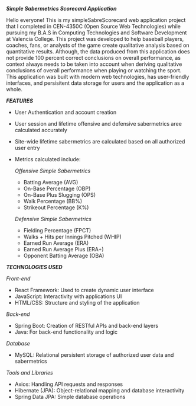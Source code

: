 ***Simple Sabermetrics Scorecard Application***

Hello everyone! This is my simpleSabreScorecard web application project that I completed in CEN-4350C (Open Source Web Technologies) 
while pursuing my B.A.S in Computing Technologies and Software Development at Valencia College. This project was developed to help 
baseball players, coaches, fans, or analysts of the game create qualitative analysis based on quantitative results. Although, the
data produced from this application does not provide 100 percent correct conclusions on overall performance, as context always needs
to be taken into account when deriving qualitative conclusions of overall performance when playing or watching the sport. This application
was built with modern web technologies, has user-friendly interfaces, and persisitent data storage for users and the application as a whole.

***FEATURES***
- User Authentication and account creation
- User session and lifetime offensive and defensive sabermetrics aree calculated accurately
- Site-wide lifetime sabermetrics are calculated based on all authorized user entry
- Metrics calculated include:

  *Offensive Simple Sabermetrics*
  
    - Batting Average (AVG)
    - On-Base Percentage (OBP)
    - On-Base Plus Slugging (OPS)
    - Walk Percentage (BB%)
    - Strikeout Percentage (K%)
 
  *Defensive Simple Sabermetrics*

    - Fielding Percentage (FPCT)
    - Walks + Hits per Innings Pitched (WHIP)
    - Earned Run Average (ERA)
    - Earned Run Average Plus (ERA+)
    - Opponent Batting Average (OBA)
 
***TECHNOLOGIES USED***

*Front-end*

  - React Framework: Used to create dynamic user interface
  - JavaScript: Interactivity with applications UI
  - HTML/CSS: Structure and styling of the application
    
*Back-end*

  - Spring Boot: Creation of RESTful APIs and back-end layers
  - Java: For back-end functionality and logic
    
*Database*

  - MySQL:  Relational persistent storage of authorized user data and sabermetrics
    
*Tools and Libraries*

  - Axios: Handling API requests and responses
  - Hibernate (JPA): Object-relational mapping and database interactivity
  - Spring Data JPA: Simple database operations
